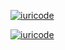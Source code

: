 [![iuricode](https://github-readme-stats.vercel.app/api?username=iuricode&theme=dark)](https://github.com/diegooow/github-readme-stats)

[![iuricode](https://github-readme-stats.vercel.app/api/top-langs/?username=iuricode&hide=html&layout=compact&theme=dark)](https://github.com/diegooow/github-readme-stats)
